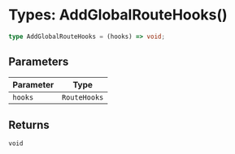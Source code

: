 # Types: AddGlobalRouteHooks()

```ts
type AddGlobalRouteHooks = (hooks) => void;
```

## Parameters

| Parameter | Type |
| ------ | ------ |
| `hooks` | `RouteHooks` |

## Returns

`void`
